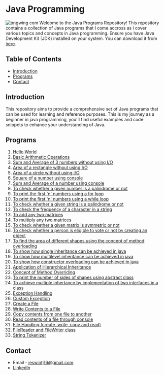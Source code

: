 # Java Programming
![pngwing com](https://github.com/user-attachments/assets/1a88833b-1541-4b5e-b47f-4db9c19914c5)
Welcome to the Java Programs Repository! This repository contains a collection of Java programs that I come accross as I cover various topics and concepts in Java programming. 
Ensure you have Java Development Kit (JDK) installed on your system. You can download it from [here](https://www.oracle.com/java/technologies/javase-jdk11-downloads.html).

## Table of Contents

- [Introduction](#introduction)
- [Programs](#programs)
- [Contact](#contact)

## Introduction

This repository aims to provide a comprehensive set of Java programs that can be used for learning and reference purposes. This is my journey as a beginner in java programming, you'll find useful examples and code snippets to enhance your understanding of Java.

## Programs

1. [Hello World](hello.java)
2. [Basic Arithmetic Operations](BasicArithmetic.java)
3. [Sum and Average of 3 numbers without using I/O](sumAvg.java)
4. [Area of a rectangle without using I/O](areaRectangle.java)
5. [Area of a circle without using I/O](areaCircle.java)
6. [Square of a number using console](Square.java)
7. [Sum and Average of a number using console](SumAvgUsingConsole.java)
8. [To check whether a given number is a palindrome or not](palindrome.java)
9. [To print the first 'n' numbers using a for loop](FirstNdigitsUsingFor.java)
10. [To print the first 'n' numbers using a while loop](FirstNdigitsUsingWhile.java)
11. [To check whether a given string is a palindrome or not](StringPalindrome.java)
12. [To check the frequency of a character in a string](CharFreq.java)
13. [To add any two matrices](MatrixAddition.java)
14. [To multiply any two matrices](MatrixMultiplication.java)
15. [To check whether a given matrix is symmetric or not](MatrixSymmetry.java)
16. [To check whether a person is eligible to vote or not by creating an object](VoteEligibilityObject.java)
17. [To find the area of different shapes using the concept of method overloading](MethodOverloading.java)
18. [To show how single inheritance can be achieved in java](SingleInheritance.java)
19. [To show how multilevel inheritance can be achieved in java](MultiLevelInheritance.java)
20. [To show how constructor overloading can be achieved in java](ConstructorOverloading.java)
21. [Application of Hierarchical Inheritance](HierInheritance.java)
22. [Concept of Method Overriding](MethodOverriding.java)
23. [To print the number of sides of shapes using abstract class](AbstractClass.java)
24. [To achieve multiple inhertance by implementation of two interfaces in a class](InterfaceImplementation.java)
25. [Exception Handling](ExceptionHandling.java)
26. [Custom Exception](CustomException.java)
27. [Create a File](FileCreation.java)
28. [Write Contents to a File](WriteToFile.java)
29. [Copy contents from one file to another](CopyFile.java)
30. [Read contents of a file through console](ReadFile.java)
31. [File Handling (create, write, copy and read)](CopyAndDisplay.java)
32. [FileReader and FileWriter class](UserReadDisplay.java)
33. [String Tokenizer](MyStringTokenizer.java)


## Contact

- Email - jeswintj16@gmail.com
- [LinkedIn](https://www.linkedin.com/in/jeswin-thampichan-joseph-4ba542204/)
